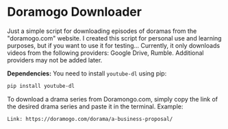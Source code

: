# Doramogo Downloader

Just a simple script for downloading episodes of doramas from the "doramogo.com" website.
I created this script for personal use and learning purposes, but if you want to use it for testing...
Currently, it only downloads videos from the following providers: Google Drive, Rumble. Additional providers may not be added later.

**Dependencies:**
You need to install `youtube-dl` using pip:

```bash
pip install youtube-dl
```

To download a drama series from Doramongo.com, simply copy the link of the desired drama series and paste it in the terminal.
  Example:
  ```
  Link: https://doramogo.com/dorama/a-business-proposal/
  ```